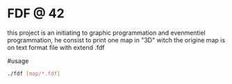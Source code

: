 # FDF @ 42

this project is an initiating to graphic programmation and evenmentiel programmation,
he consist to print one map in "3D" witch the origine map is on text format file with extend .fdf 

#usage
```sh
./fdf [map/*.fdf]
```
